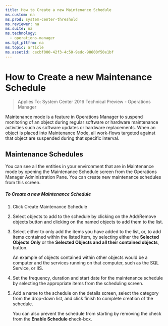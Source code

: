```yaml
---
title: How to Create a new Maintenance Schedule
ms.custom: na
ms.prod: system-center-threshold
ms.reviewer: na
ms.suite: na
ms.technology: 
  - operations-manager
ms.tgt_pltfrm: na
ms.topic: article
ms.assetid: cecbf000-42f3-4c50-9edc-98600f50e1bf
---
```

# How to Create a new Maintenance Schedule

>Applies To: System Center 2016 Technical Preview - Operations Manager

Maintenance mode is a feature in Operations Manager to suspend monitoring of an object during regular software or hardware maintenance activities such as software updates or hardware replacements. When an object is placed into Maintenance Mode, all work-flows targeted against that object are suspended during that specific interval.

## Maintenance Schedules
You can see all the entities in your environment that are in Maintenance mode by opening the Maintenance Schedule screen from the Operations Manager Administration Pane. You can create new maintenance schedules from this screen.

##### To Create a new Maintenance Schedule

1.  Click Create Maintenance Schedule

2.  Select objects to add to the schedule by clicking on the Add/Remove objects button and clicking on the named objects to add them to the list.

3.  Select either to only add the items you have added to the list, or, to add items contained within the listed item, by selecting either the **Selected Objects Only** or the **Selected Objects and all their contained objects**, button.

    An example of objects contained within other objects would be a computer and the services running on that computer, such as the SQL Service, or IIS.

4.  Set the frequency, duration and start date  for the maintenance schedule by selecting the appropriate items from the scheduling screen.

5.  Add a name to the schedule on the details screen, select the category from the drop-down list, and click finish to complete creation of the schedule.

    You can also prevent the schedule from starting by removing the check from  the **Enable Schedule c**heck-box.



